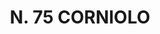 ---
title: "N. 75 CORNIOLO"
plant-name: "N. 75"
plant-number: "075"
plant-xml: "/assets/xml/plant075.xml"
plant-title: "N. 75 CORNIOLO"
plant-taxon-link: ""
plant-taxon-link: ""
layout: single-xml
---
